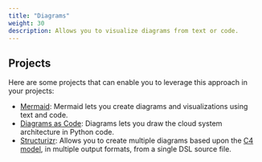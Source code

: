 ```yaml
---
title: "Diagrams"
weight: 30
description: Allows you to visualize diagrams from text or code.
---
```


## Projects

Here are some projects that can enable you to leverage this approach in your projects:

* [Mermaid](https://mermaid-js.github.io/mermaid/#/): Mermaid lets you create diagrams and visualizations using text and code.
* [Diagrams as Code](https://diagrams.mingrammer.com/): Diagrams lets you draw the cloud system architecture in Python code.
* [Structurizr](https://structurizr.com/help/dsl): Allows you to create multiple diagrams based upon the [C4 model](https://c4model.com/), in multiple output formats, from a single DSL source file.
